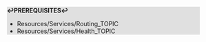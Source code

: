 <div style="margin:2em; background-color: #e0e0e0;">

<strong>↩PREREQUISITES↩</strong>

 * Resources/Services/Routing_TOPIC
 * Resources/Services/Health_TOPIC

</div>

